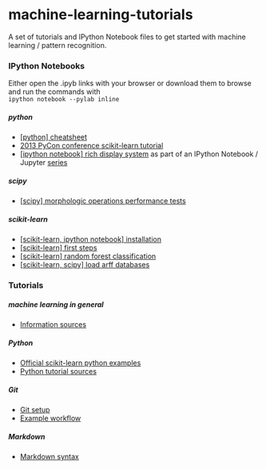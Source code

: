 machine-learning-tutorials
==========================

A set of tutorials and IPython Notebook files to get started with machine learning / pattern recognition.


### IPython Notebooks

Either open the .ipyb links with your browser or download them to browse and run the commands with <br/>
`ipython notebook --pylab inline`

##### python
- [[python] cheatsheet](http://nbviewer.ipython.org/github/mamrehn/machine-learning-tutorials/blob/master/ipynb/[python]%20cheatsheet.ipynb)
- [2013 PyCon conference scikit-learn tutorial](https://github.com/jakevdp/sklearn_pycon2013)
- [[ipython notebook] rich display system](http://nbviewer.ipython.org/github/adrn/ipython/blob/nbconvert/examples/notebooks/Part%205%20-%20Rich%20Display%20System.ipynb) as part of an IPython Notebook / Jupyter [series](http://nbviewer.ipython.org/github/adrn/ipython/tree/nbconvert/examples/notebooks/)

##### scipy
- [[scipy] morphologic operations performance tests](http://nbviewer.ipython.org/github/mamrehn/machine-learning-tutorials/blob/master/ipynb/%5Bscipy%5D%20morphologic%20operations%20performance%20tests.ipynb)

##### scikit-learn
- [[scikit-learn, ipython notebook] installation](http://nbviewer.ipython.org/github/mamrehn/machine-learning-tutorials/blob/master/ipynb/[scikit-learn,%20ipython%20notebook]%20installation.ipynb)
- [[scikit-learn] first steps](http://nbviewer.ipython.org/github/mamrehn/machine-learning-tutorials/blob/master/ipynb/[scikit-learn]%20first%20steps.ipynb)
- [[scikit-learn] random forest classification](http://nbviewer.ipython.org/github/mamrehn/machine-learning-tutorials/blob/master/ipynb/[scikit-learn]%20random%20forest%20classification.ipynb)
- [[scikit-learn, scipy] load arff databases](http://nbviewer.ipython.org/github/mamrehn/machine-learning-tutorials/blob/master/ipynb/[scikit-learn,%20scipy]%20load%20arff%20databases.ipynb)

### Tutorials

##### machine learning in general
 - [Information sources](markdown/machine%20learning/[ML]%20information%20sources.md)

##### Python
- [Official scikit-learn python examples](https://github.com/scikit-learn/scikit-learn/tree/master/examples)
- [Python tutorial sources](markdown/python/[Python]%20library%20tutorials.md)

##### Git
 - [Git setup](markdown/git/setup-for-github.md)
 - [Example workflow](markdown/git/example-local-repository-basics.md)

##### Markdown
- [Markdown syntax](https://github.com/adam-p/markdown-here/wiki/Markdown-Cheatsheet)
